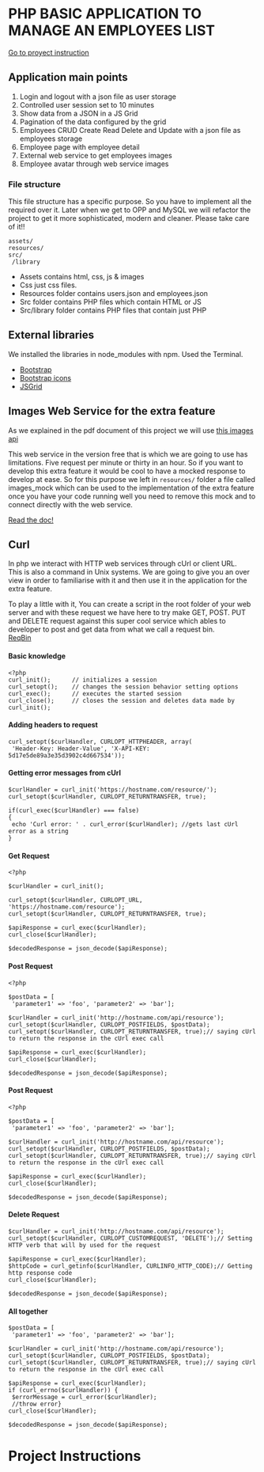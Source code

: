 # PHP BASIC APPLICATION TO MANAGE AN EMPLOYEES LIST
<a href="#instructions">Go to proyect instruction</a>
## Application main points

1. Login and logout with a json file as user storage
2. Controlled user session set to 10 minutes
3. Show data from a JSON in a JS Grid
4. Pagination of the data configured by the grid
5. Employees CRUD Create Read Delete and Update with a json file as employees storage
6. Employee page with employee detail
7. External web service to get employees images
8. Employee avatar through web service images

### File structure

This file structure has a specific purpose. So you have to implement all the required over it. Later when we get to OPP and MySQL we will refactor the project to get it more sophisticated, modern and cleaner. Please take care of it!!

```
assets/
resources/
src/
 /library
```

- Assets contains html, css, js & images
- Css just css files.
- Resources folder contains users.json and employees.json
- Src folder contains PHP files which contain HTML or JS
- Src/library folder contains PHP files that contain just PHP


## External libraries

We installed the libraries in node_modules with npm. Used the Terminal.

- [Bootstrap](https://getbootstrap.com/)
- [Bootstrap icons](https://icons.getbootstrap.com/)
- [JSGrid](http://js-grid.com/)

## Images Web Service for the extra feature

As we explained in the pdf document of this project we will use [this images api](https://uifaces.co/)

This web service in the version free that is which we are going to use has limitations. Five request per minute or thirty in an hour.
So if you want to develop this extra feature it would be cool to have a mocked response to develop at ease. So for this purpose we left in `resources/` folder a file called images_mock which can be used to the implementation of the extra feature once you have your code running well you need to remove this mock and to connect directly with the web service.

[Read the doc!](https://uifaces.co/api-docs)

## Curl

In php we interact with HTTP web services through cUrl or client URL.  
This is also a command in Unix systems. We are going to give you an over view in order to familiarise with it and then use it in the application for the extra feature.

To play a little with it, You can create a script in the root folder of your web server and with these request we have here to try make GET, POST. PUT and DELETE request against this super cool service which ables to developer to post and get data from what we call a request bin.  
[ReqBin ](https://reqbin.com/curl)

#### Basic knowledge

```
<?php
curl_init();      // initializes a session
curl_setopt();    // changes the session behavior setting options
curl_exec();      // executes the started session
curl_close();     // closes the session and deletes data made by curl_init();
```

#### Adding headers to request

```
curl_setopt($curlHandler, CURLOPT_HTTPHEADER, array(
 'Header-Key: Header-Value', 'X-API-KEY: 5d17e5de89a3e35d3902c4d667534'));
```

#### Getting error messages from cUrl

```
$curlHandler = curl_init('https://hostname.com/resource/');
curl_setopt($curlHandler, CURLOPT_RETURNTRANSFER, true);

if(curl_exec($curlHandler) === false)
{
 echo 'Curl error: ' . curl_error($curlHandler); //gets last cUrl error as a string
}
```

#### Get Request

```
<?php

$curlHandler = curl_init();

curl_setopt($curlHandler, CURLOPT_URL, 'https://hostname.com/resource');
curl_setopt($curlHandler, CURLOPT_RETURNTRANSFER, true);

$apiResponse = curl_exec($curlHandler);
curl_close($curlHandler);

$decodedResponse = json_decode($apiResponse);

```

#### Post Request

```
<?php

$postData = [
 'parameter1' => 'foo', 'parameter2' => 'bar'];

$curlHandler = curl_init('http://hostname.com/api/resource');
curl_setopt($curlHandler, CURLOPT_POSTFIELDS, $postData);
curl_setopt($curlHandler, CURLOPT_RETURNTRANSFER, true);// saying cUrl to return the response in the cUrl exec call

$apiResponse = curl_exec($curlHandler);
curl_close($curlHandler);

$decodedResponse = json_decode($apiResponse);

```

#### Post Request

```
<?php

$postData = [
 'parameter1' => 'foo', 'parameter2' => 'bar'];

$curlHandler = curl_init('http://hostname.com/api/resource');
curl_setopt($curlHandler, CURLOPT_POSTFIELDS, $postData);
curl_setopt($curlHandler, CURLOPT_RETURNTRANSFER, true);// saying cUrl to return the response in the cUrl exec call

$apiResponse = curl_exec($curlHandler);
curl_close($curlHandler);

$decodedResponse = json_decode($apiResponse);

```

#### Delete Request

```
$curlHandler = curl_init('http://hostname.com/api/resource');
curl_setopt($curlHandler, CURLOPT_CUSTOMREQUEST, 'DELETE');// Setting HTTP verb that will by used for the request

$apiResponse = curl_exec($curlHandler);
$httpCode = curl_getinfo($curlHandler, CURLINFO_HTTP_CODE);// Getting http response code
curl_close($curlHandler);

$decodedResponse = json_decode($apiResponse);
```

#### All together

```
$postData = [
 'parameter1' => 'foo', 'parameter2' => 'bar'];

$curlHandler = curl_init('http://hostname.com/api/resource');
curl_setopt($curlHandler, CURLOPT_POSTFIELDS, $postData);
curl_setopt($curlHandler, CURLOPT_RETURNTRANSFER, true);// saying cUrl to return the response in the cUrl exec call

$apiResponse = curl_exec($curlHandler);
if (curl_errno($curlHandler)) {
 $errorMessage = curl_error($curlHandler);
 //throw error}
curl_close($curlHandler);

$decodedResponse = json_decode($apiResponse);
```
#### <h1 id="instructions"> Project Instructions</h1>

